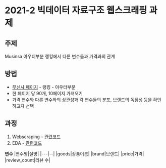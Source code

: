 # 2021-2 빅데이터 자료구조 웹스크래핑 과제

## 주제
Musinsa 아우터부분 랭킹에서 다른 변수들과 가격과의 관계

## 방법
* [무신사 페이지](https://search.musinsa.com/ranking/best?&mainCategory=002&page=1) - 랭킹 - 아우터부분
* 한 페이지 당 90개, 10페이지 가져오기
* 가격 변수와 다른 변수와의 상관성과 각 변수들의 분포, 브랜드의 독점성 등을 확인하고자 선택

## 과정
1. Webscraping - [관련코드](./12171930_HW_Webscraping.ipynb)
2. EDA - [관련코드](./12171930_HW_EDA.ipynb)

**변수**
|변수명|설명|
|---|--|
|goods|상품이름|
|brand|브랜드|
|price|가격|
|review_count|리뷰 수|
